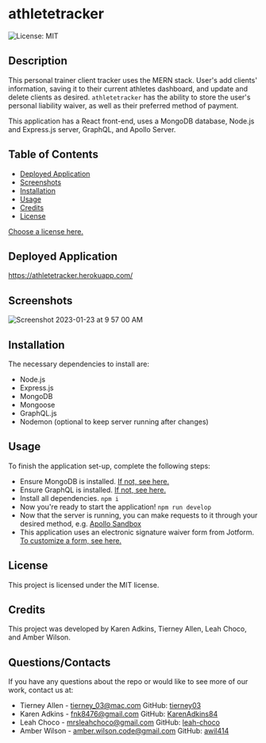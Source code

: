 # athletetracker
![License: MIT](https://img.shields.io/badge/License-MIT-yellow.svg)

## Description
This personal trainer client tracker uses the MERN stack. User's add clients' information, saving it to their current athletes dashboard, and update and delete clients as desired. ```athletetracker``` has the ability to store the user's personal liability waiver, as well as their preferred method of payment.

This application has a React front-end, uses a MongoDB database, Node.js and Express.js server, GraphQL, and Apollo Server. 

## Table of Contents
* [Deployed Application](#AppLink)
* [Screenshots](#Screenshots)
* [Installation](#Installation)
* [Usage](#Usage)
* [Credits](#Credits)
* [License](#License)

 [Choose a license here.](https://choosealicense.com/licenses/) 

## Deployed Application
https://athletetracker.herokuapp.com/

## Screenshots
![Screenshot 2023-01-23 at 9 57 00 AM](https://user-images.githubusercontent.com/109228469/214379764-29755d4a-87ad-4dfc-9378-748079f1fc1e.png)

## Installation
The necessary dependencies to install are:

* Node.js
* Express.js
* MongoDB
* Mongoose
* GraphQL.js
* Nodemon (optional to keep server running after changes)

## Usage
To finish the application set-up, complete the following steps:

* Ensure MongoDB is installed. [If not, see here.](https://www.mongodb.com/docs/manual/installation/) 
* Ensure GraphQL is installed. [If not, see here.](https://graphql.org/graphql-js/)
* Install all dependencies.
  ```npm i```
* Now you're ready to start the application! 
```npm run develop```
* Now that the server is running, you can make requests to it through your desired method, e.g. [Apollo Sandbox](https://www.apollographql.com/docs/graphos/explorer/sandbox/)
* This application uses an electronic signature waiver form from Jotform. [To customize a form, see here.](https://www.jotform.com/)
  
## License
      
This project is licensed under the MIT license.

## Credits
This project was developed by Karen Adkins, Tierney Allen, Leah Choco, and Amber Wilson.

## Questions/Contacts
If you have any questions about the repo or would like to see more of our work, contact us at:
* Tierney Allen - tierney_03@mac.com GitHub:  [tierney03](https://github.com/tierney03)
* Karen Adkins - fnk8476@gmail.com  GitHub: [KarenAdkins84](https://github.com/KarenAdkins84)
* Leah Choco - mrsleahchoco@gmail.com GitHub: [leah-choco](https://github.com/leah-choco)
* Amber Wilson - amber.wilson.code@gmail.com GitHub: [awil414](https://github.com/awil414/)
